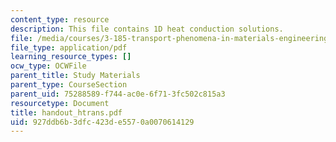 ```yaml
---
content_type: resource
description: This file contains 1D heat conduction solutions.
file: /media/courses/3-185-transport-phenomena-in-materials-engineering-fall-2003/927ddb6b3dfc423de5570a0070614129_handout_htrans.pdf
file_type: application/pdf
learning_resource_types: []
ocw_type: OCWFile
parent_title: Study Materials
parent_type: CourseSection
parent_uid: 75288589-f744-ac0e-6f71-3fc502c815a3
resourcetype: Document
title: handout_htrans.pdf
uid: 927ddb6b-3dfc-423d-e557-0a0070614129
---
```

